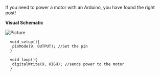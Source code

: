 If you need to power a motor with an Arduino, you have found the right post!

**Visual Schematic**

![Picture](https://s23.postimg.org/8mam0p3qj/Screen_Shot_2017-04-08_at_11.48.23_AM.png)
  ```
    void setup(){
     pinMode(9, OUTPUT); //Set the pin
    }

    void loop(){
     digitalWrite(9, HIGH); //sends power to the motor
    }
